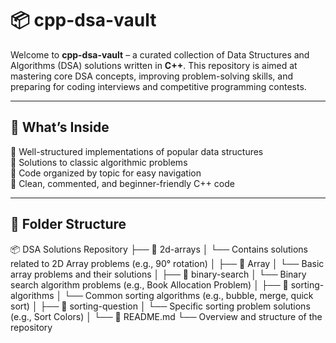 # 📦 cpp-dsa-vault

Welcome to **cpp-dsa-vault** – a curated collection of Data Structures and Algorithms (DSA) solutions written in **C++**. This repository is aimed at mastering core DSA concepts, improving problem-solving skills, and preparing for coding interviews and competitive programming contests.

---

## 🚀 What’s Inside

🔹 Well-structured implementations of popular data structures  
🔹 Solutions to classic algorithmic problems  
🔹 Code organized by topic for easy navigation  
🔹 Clean, commented, and beginner-friendly C++ code  

---

## 📂 Folder Structure


📦 DSA Solutions Repository
├── 📁 2d-arrays
│   └── Contains solutions related to 2D Array problems (e.g., 90° rotation)
│
├── 📁 Array
│   └── Basic array problems and their solutions
│
├── 📁 binary-search
│   └── Binary search algorithm problems (e.g., Book Allocation Problem)
│
├── 📁 sorting-algorithms
│   └── Common sorting algorithms (e.g., bubble, merge, quick sort)
│
├── 📁 sorting-question
│   └── Specific sorting problem solutions (e.g., Sort Colors)
│
└── 📄 README.md
    └── Overview and structure of the repository
